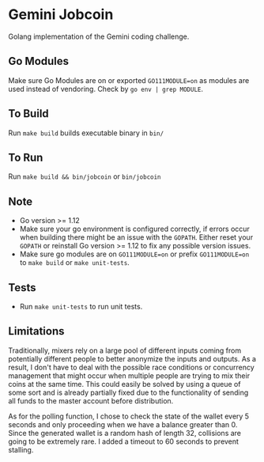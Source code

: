 # Gemini Jobcoin

Golang implementation of the Gemini coding challenge.

## Go Modules
Make sure Go Modules are on or exported `GO111MODULE=on` as modules are used instead of vendoring. Check by `go env | grep MODULE`.

## To Build
Run `make build` builds executable binary in `bin/`

## To Run
Run `make build && bin/jobcoin` or `bin/jobcoin`

## Note
- Go version >= 1.12
- Make sure your go environment is configured correctly, if errors occur when building there might be an issue with the `GOPATH`. Either reset your `GOPATH` or reinstall Go version >= 1.12 to fix any possible version issues.
- Make sure go modules are on `GO111MODULE=on` or prefix `GO111MODULE=on` to `make build` or `make unit-tests`.

## Tests
- Run `make unit-tests` to run unit tests.

## Limitations
Traditionally, mixers rely on a large pool of different inputs coming from potentially different people to better anonymize the inputs and outputs. As a result, I don't have to deal with the possible race conditions or concurrency management that might occur when multiple people are trying to mix their coins at the same time. This could easily be solved by using a queue of some sort and is already partially fixed due to the functionality of sending all funds to the master account before distribution.

As for the polling function, I chose to check the state of the wallet every 5 seconds and only proceeding when we have a balance greater than 0. Since the generated wallet is a random hash of length 32, collisions are going to be extremely rare. I added a timeout to 60 seconds to prevent stalling.
